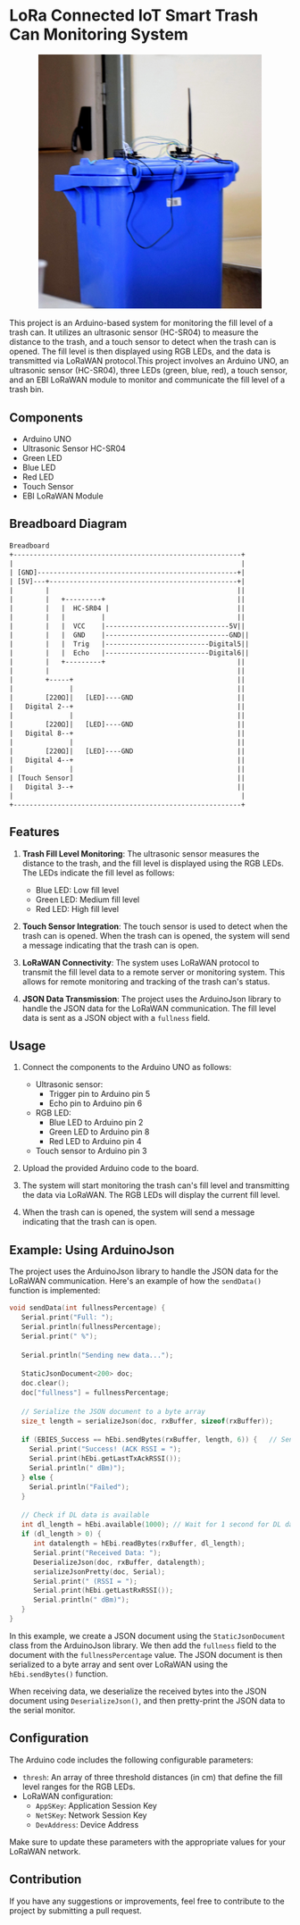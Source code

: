 # LoRa Connected IoT Smart Trash Can Monitoring System

<p align="center">
<img src="proto.JPG" alt="Prototype of Connected Can" width="400"/>
</p>



This project is an Arduino-based system for monitoring the fill level of a trash can. It utilizes an ultrasonic sensor (HC-SR04) to measure the distance to the trash, and a touch sensor to detect when the trash can is opened. The fill level is then displayed using RGB LEDs, and the data is transmitted via LoRaWAN protocol.This project involves an Arduino UNO, an ultrasonic sensor (HC-SR04), three LEDs (green, blue, red), a touch sensor, and an EBI LoRaWAN module to monitor and communicate the fill level of a trash bin.

## Components

- Arduino UNO
- Ultrasonic Sensor HC-SR04
- Green LED
- Blue LED
- Red LED
- Touch Sensor
- EBI LoRaWAN Module

## Breadboard Diagram

```
Breadboard
+---------------------------------------------------------+
|                                                         |
| [GND]--------------------------------------------------+|
| [5V]---+-----------------------------------------------+|
|        |                                               ||
|        |   +---------+                                 ||
|        |   |  HC-SR04 |                                ||
|        |   |         |                                 ||
|        |   |  VCC    |-------------------------------5V||
|        |   |  GND    |-------------------------------GND||
|        |   |  Trig   |--------------------------Digital5||
|        |   |  Echo   |--------------------------Digital6||
|        |   +---------+                                 ||
|        |                                               ||
|        +-----+                                         ||
|              |                                         ||
|        [220Ω]|   [LED]----GND                          ||
|   Digital 2--+                                         ||
|              |                                         ||
|        [220Ω]|   [LED]----GND                          ||
|   Digital 8--+                                         ||
|              |                                         ||
|        [220Ω]|   [LED]----GND                          ||
|   Digital 4--+                                         ||
|              |                                         ||
| [Touch Sensor]                                         ||
|   Digital 3--+                                         ||
|                                                         |
+---------------------------------------------------------+
```

## Features

1. **Trash Fill Level Monitoring**: The ultrasonic sensor measures the distance to the trash, and the fill level is displayed using the RGB LEDs. The LEDs indicate the fill level as follows:
   - Blue LED: Low fill level
   - Green LED: Medium fill level
   - Red LED: High fill level

2. **Touch Sensor Integration**: The touch sensor is used to detect when the trash can is opened. When the trash can is opened, the system will send a message indicating that the trash can is open.

3. **LoRaWAN Connectivity**: The system uses LoRaWAN protocol to transmit the fill level data to a remote server or monitoring system. This allows for remote monitoring and tracking of the trash can's status.

4. **JSON Data Transmission**: The project uses the ArduinoJson library to handle the JSON data for the LoRaWAN communication. The fill level data is sent as a JSON object with a `fullness` field.

## Usage

1. Connect the components to the Arduino UNO as follows:
   - Ultrasonic sensor:
     - Trigger pin to Arduino pin 5
     - Echo pin to Arduino pin 6
   - RGB LED:
     - Blue LED to Arduino pin 2
     - Green LED to Arduino pin 8
     - Red LED to Arduino pin 4
   - Touch sensor to Arduino pin 3

2. Upload the provided Arduino code to the board.

3. The system will start monitoring the trash can's fill level and transmitting the data via LoRaWAN. The RGB LEDs will display the current fill level.

4. When the trash can is opened, the system will send a message indicating that the trash can is open.

## Example: Using ArduinoJson

The project uses the ArduinoJson library to handle the JSON data for the LoRaWAN communication. Here's an example of how the `sendData()` function is implemented:

```cpp
void sendData(int fullnessPercentage) {
   Serial.print("Full: ");
   Serial.println(fullnessPercentage);
   Serial.print(" %");

   Serial.println("Sending new data...");

   StaticJsonDocument<200> doc;
   doc.clear();
   doc["fullness"] = fullnessPercentage;

   // Serialize the JSON document to a byte array
   size_t length = serializeJson(doc, rxBuffer, sizeof(rxBuffer));

   if (EBIES_Success == hEbi.sendBytes(rxBuffer, length, 6)) {   // Send data using FPort=6
     Serial.print("Success! (ACK RSSI = ");
     Serial.print(hEbi.getLastTxAckRSSI());
     Serial.println(" dBm)");
   } else {
     Serial.println("Failed");
   }

   // Check if DL data is available
   int dl_length = hEbi.available(1000); // Wait for 1 second for DL data
   if (dl_length > 0) {
      int datalength = hEbi.readBytes(rxBuffer, dl_length);
      Serial.print("Received Data: ");
      DeserializeJson(doc, rxBuffer, datalength);
      serializeJsonPretty(doc, Serial);
      Serial.print(" (RSSI = ");
      Serial.print(hEbi.getLastRxRSSI());
      Serial.println(" dBm)");
   }
}
```

In this example, we create a JSON document using the `StaticJsonDocument` class from the ArduinoJson library. We then add the `fullness` field to the document with the `fullnessPercentage` value. The JSON document is then serialized to a byte array and sent over LoRaWAN using the `hEbi.sendBytes()` function.

When receiving data, we deserialize the received bytes into the JSON document using `DeserializeJson()`, and then pretty-print the JSON data to the serial monitor.

## Configuration

The Arduino code includes the following configurable parameters:

- `thresh`: An array of three threshold distances (in cm) that define the fill level ranges for the RGB LEDs.
- LoRaWAN configuration:
  - `AppSKey`: Application Session Key
  - `NetSKey`: Network Session Key
  - `DevAddress`: Device Address

Make sure to update these parameters with the appropriate values for your LoRaWAN network.

## Contribution

If you have any suggestions or improvements, feel free to contribute to the project by submitting a pull request.
